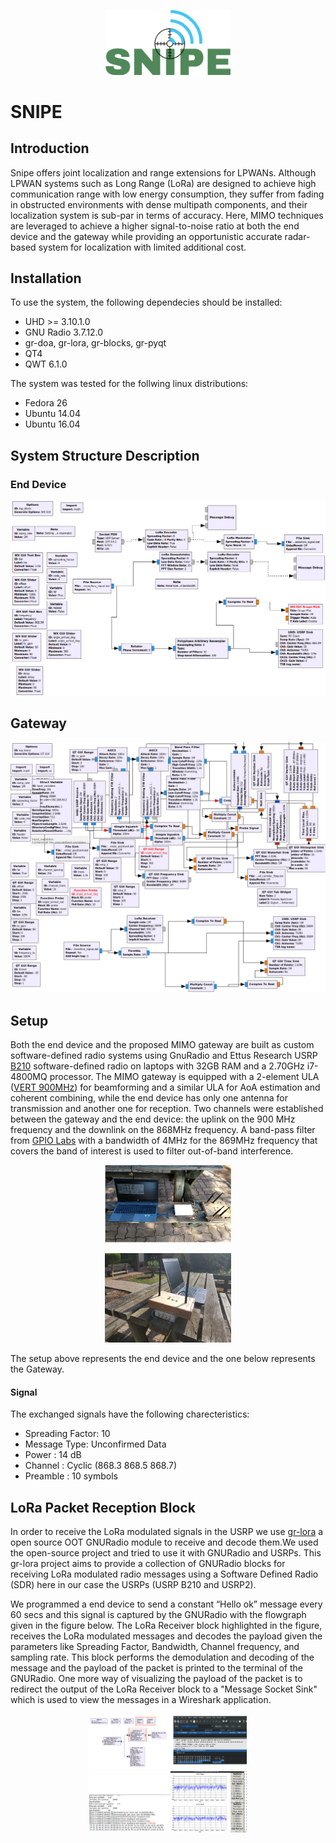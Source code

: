 
<p align="center">
  <img src="img/Snipe_logo.png" alt="drawing"  width="200"/>
</p>


# SNIPE

## Introduction

Snipe offers joint localization and range extensions for LPWANs. Although LPWAN systems such as Long Range (LoRa) are designed to achieve high communication range with low energy consumption, they suffer from fading in obstructed environments with dense multipath components, and their localization system is sub-par in terms of accuracy. Here, MIMO techniques are leveraged to achieve a higher signal-to-noise ratio at both the end device and the gateway while providing an opportunistic accurate radar-based system for localization with limited additional cost.

## Installation

To use the system, the following dependecies should be installed:

* UHD >= 3.10.1.0
* GNU Radio 3.7.12.0
* gr-doa, gr-lora, gr-blocks, gr-pyqt
* QT4
* QWT 6.1.0

The system was tested for the follwing linux distributions:

* Fedora 26
* Ubuntu 14.04
* Ubuntu 16.04

## System Structure Description

### End Device

<img src="img/End-device.png" alt="drawing" style="width:600px;"/>

## Gateway

<img src="img/GW.png" alt="drawing" style="width:600px;"/>

## Setup

Both the end device and the proposed MIMO gateway are built as custom software-defined radio systems using GnuRadio and Ettus Research USRP [B210](https://www.ettus.com/all-products/ub210-kit/) software-defined radio on laptops with 32GB RAM and a 2.70GHz i7-4800MQ processor.
The MIMO gateway is equipped with a 2-element ULA ([VERT 900MHz](https://www.ettus.com/all-products/vert900/)) for beamforming and a similar ULA for AoA estimation and coherent combining, while the end device has only one antenna for transmission and another one for reception.
Two channels were established between the gateway and the end device: the uplink on the 900 MHz frequency and the downlink on the 868MHz frequency. A band-pass filter from [GPIO Labs](https://www.tindie.com/products/gpio/869-mhz-filter-4-mhz-bandwidth/) with a bandwidth of 4MHz for the 869MHz frequency that covers the band of interest is used to filter out-of-band interference.

<p align="center">
  <img src="img/Exp_Setup.png"  width="40%"/>
</p>


<p align="center">
  <img src="img/beamforming_environment.png" width="40%"/> 
</p>

The setup above represents the end device and the one below represents the Gateway.

#### Signal

The exchanged signals have the following charecteristics:
* Spreading Factor: 10
* Message Type: Unconfirmed Data
* Power :  14 dB
* Channel :  Cyclic (868.3 868.5 868.7)
* Preamble :  10 symbols

## LoRa Packet Reception Block

In order to receive the LoRa modulated signals in the USRP we use [gr-lora](https://github.com/rpp0/gr-lora) a open source OOT GNURadio module to receive and decode them.We used the open-source project and tried to use it with GNURadio and USRPs. This gr-lora project aims to provide a collection of GNURadio blocks for receiving LoRa modulated radio messages using a Software Defined Radio (SDR) here in our case the USRPs (USRP B210 and USRP2).

We programmed a end device to send a constant “Hello ok” message every 60 secs and this signal is captured by the GNURadio with the flowgraph given in the figure below. The LoRa Receiver block highlighted in the figure, receives the LoRa modulated messages and decodes the payload given the parameters like Spreading Factor, Bandwidth, Channel frequency, and sampling rate. This block performs the demodulation and decoding of the message and the payload of the packet is printed to the terminal of the GNURadio. One more way of visualizing the payload of the packet is to redirect the output of the LoRa Receiver block to a "Message Socket Sink" which is used to view the messages in a Wireshark application. 

<p align="center">
  <img src="img/lora_receiver.png"  width="50%"/>
  <img src="img/payload.png"  width="50%" />
</p>
